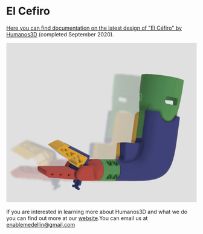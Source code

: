 # El Cefiro

[Here you can find documentation on the latest design of "El Céfiro" by Humanos3D](https://github.com/Humanos3D/El-Cefiro/wiki) (completed September 2020).

<img src =  "https://github.com/Humanos3D/RoboticArmV2/blob/master/wiki_images/Captura.PNG" width = "1000">

If you are interested in learning more about Humanos3D and what we do you can find out more at our [website](https://e-nablemedellin.com/en/home/).You can email us at enablemedellin@gmail.com

